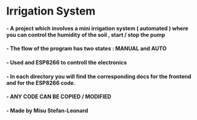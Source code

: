 # Irrigation System

#### - A project which involves a mini irrigation system ( automated ) where you can control the humidity of the soil , start / stop the pump 
#### - The flow of the program has two states : MANUAL and AUTO
#### - Used and ESP8266 to controll the electronics
#### - In each directory you will find the corresponding docs for the frontend and for the ESP8266 code.
#### - ANY CODE CAN BE COPIED / MODIFIED 
#### - Made by Misu Stefan-Leonard
